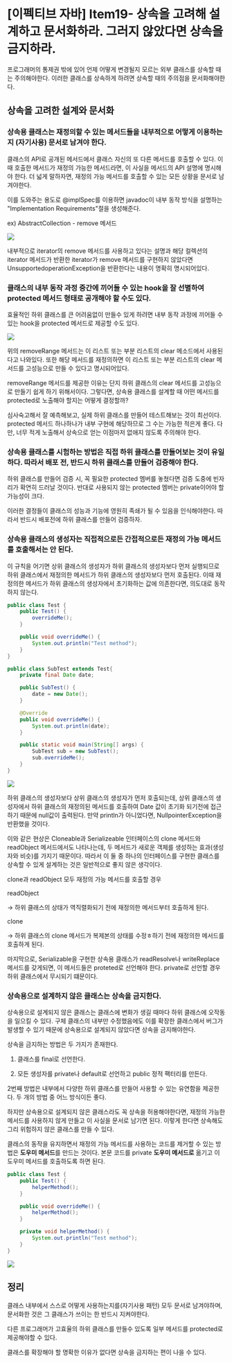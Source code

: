 # [이펙티브 자바] Item19- 상속을 고려해 설계하고 문서화하라. 그러지 않았다면 상속을 금지하라.

프로그래머의 통제권 밖에 있어 언제 어떻게 변경될지 모르는 외부 클래스를 상속할 때는 주의해야한다. 이러한 클래스를 상속하게 하려면 상속할 때의 주의점을 문서화해야한다.

## 상속을 고려한 설계와 문서화

### 상속용 클래스는 재정의할 수 있는 메서드들을 내부적으로 어떻게 이용하는지 (자기사용) 문서로 남겨야 한다.

클래스의 API로 공개된 메서드에서 클래스 자신의 또 다른 메서드를 호출할 수 있다. 이때 호출한 메서드가 재정의 가능한 메서드라면, 이 사실을 메서드의 API 설명에 명시해야 한다. 더 넓게 말하자면, 재정의 가능 메서드를 호출할 수 있는 모든 상황을 문서로 남겨야한다. 

이를 도와주는 용도로 @implSpec를 이용하면 javadoc이 내부 동작 방식을 설명하는 "Implementation Requirements"절을  생성해준다.

ex) AbstractCollection - remove 메서드

![](https://img1.daumcdn.net/thumb/R1280x0/?scode=mtistory2&fname=https%3A%2F%2Fblog.kakaocdn.net%2Fdn%2FcFGMCD%2FbtqXZIV3byz%2F0wn7EB1sygIKj6GZIwVOAk%2Fimg.png)

내부적으로 iterator의 remove 메서드를 사용하고 있다는 설명과  해당 컬렉션의 iterator 메서드가 반환한 iterator가 remove 메서드를 구현하지 않았다면 UnsupportedoperationException을 반환한다는 내용이 명확히 명시되어있다.

### 클래스의 내부 동작 과정 중간에 끼어들 수 있는 hook을 잘 선별하여 protected 메서드 형태로 공개해야 할 수도 있다.

효율적인 하위 클래스를 큰 어려움없이 만들수 있게 하려면 내부 동작 과정에 끼어들 수 있는 hook을 protected 메서드로 제공할 수도 있다.

![](https://img1.daumcdn.net/thumb/R1280x0/?scode=mtistory2&fname=https%3A%2F%2Fblog.kakaocdn.net%2Fdn%2FbnaPQa%2FbtqX83R8kdo%2F0c1oVlKaFu4VhLiqavGsd0%2Fimg.png)

위의 removeRange 메서드는 이 리스트 또는 부분 리스트의 clear 메소드에서 사용된다고 나와있다. 또한 해당 메서드를 재정의하면 이 리스트 또는 부분 리스트의 clear 메서드를 고성능으로 만들 수 있다고 명시되어있다. 

removeRange 메서드를 제공한 이유는 단지 하위 클래스의 clear 메서드를 고성능으로 만들기 쉽게 하기 위해서이다. 그렇다면, 상속용 클래스를 설계할 때 어떤 메서드를 protected로 노출해야 할지는 어떻게 결정할까?

심사숙고해서 잘 예측해보고, 실제 하위 클래스를 만들어 테스트해보는 것이 최선이다. protected 메서드 하나하나가 내부 구현에 해당하므로 그 수는 가능한 적은게 좋다. 다만, 너무 적게 노출해서 상속으로 얻는 이점마저 없애지 않도록 주의해야 한다.

### 상속용 클래스를 시험하는 방법은 직접 하위 클래스를 만들어보는 것이 유일하다. 따라서 배포 전, 반드시 하위 클래스를 만들어 검증해야 한다.

하위 클래스를 만들어 검증 시, 꼭 필요한 protected 멤버를 놓쳤다면 검증 도중에 빈자리가 확연히 드러날 것이다. 반대로 사용되지 않는 protected 멤버는 private이어야 할 가능성이 크다.

이러한 결정들이 클래스의 성능과 기능에 영원히 족쇄가 될 수 있음을 인식해야한다. 따라서 반드시 배포전에 하위 클래스를 만들어 검증하자.

### 상속용 클래스의 생성자는 직접적으로든 간접적으로든 재정의 가능 메서드를 호출해서는 안 된다.

이 규칙을 어기면 상위 클래스의 생성자가 하위 클래스의 생성자보다 먼저 실행되므로 하위 클래스에서 재정의한 메서드가 하위 클래스의 생성자보다 먼저 호출된다. 이때 재정의한 메서드가 하위 클래스의 생성자에서 초기화하는 값에 의존한다면, 의도대로 동작하지 않는다.

```java
public class Test {
    public Test() {
        overrideMe();
    }

    public void overrideMe() {
        System.out.println("Test method");
    }
}

public class SubTest extends Test{
    private final Date date;

    public SubTest() {
        date = new Date();
    }

    @Override
    public void overrideMe() {
        System.out.println(date);
    }

    public static void main(String[] args) {
        SubTest sub = new SubTest();
        sub.overrideMe();
    }
}
```

![](https://img1.daumcdn.net/thumb/R1280x0/?scode=mtistory2&fname=https%3A%2F%2Fblog.kakaocdn.net%2Fdn%2FsfKOU%2FbtqX6gxpvHK%2FR8szSqbLb17ixmQHtNo4B1%2Fimg.png)

하위 클래스의 생성자보다 상위 클래스의 생성자가 먼저 호출되는데, 상위 클래스의 생성자에서 하위 클래스의 재정의된 메서드를 호출하여 Date 값이 초기화 되기전에 접근하기 때문에 null값이 출력된다. 만약 println가 아니었다면, NullpointerException을 반환했을 것이다.

이와 같은 현상은 Cloneable과 Serializeable 인터페이스의 clone 메서드와 readObject 메서드에서도 나타나는데, 두 메서드가 새로운 객체를 생성하는 효과(생성자와 비슷)를 가지기 때문이다. 따라서 이 둘 중 하나의 인터페이스를 구현한 클래스를 상속할 수 있게 설계하는 것은 일반적으로 좋지 않은 생각이다. 

clone과 readObject 모두 재정의 가능 메서드를 호출할 경우

readObject

→ 하위 클래스의 상태가 역직렬화되기 전에 재정의한 메서드부터 호출하게 된다. 

clone

→ 하위 클래스의 clone 메서드가 복제본의 상태를 수정ㅎ하기 전에 재정의한 메서드를 호출하게 된다.

마지막으로, Serializable을 구현한 상속용 클래스가 readResolve나 writeReplace 메서드를 갖게되면, 이 메서드들은 proteted로 선언해야 한다. private로 선언할 경우 하위 클래스에서 무시되기 떄문이다.

### 상속용으로 설계하지 않은 클래스는 상속을 금지한다.

상속용으로 설계되지 않은 클래스는 클래스에 변화가 생길 때마다 하위 클래스에 오작동을 일으킬 수 있다. 구체 클래스의 내부만 수정했음에도 이를 확장한 클래스에서 버그가 발생할 수 있기 때문에 상속용으로 설계되지 않았다면 상속을 금지해야한다.

상속을 금지하는 방법은 두 가지가 존재한다. 

1. 클래스를 final로 선언한다.

2. 모든 생성자를 private나 default로 선언하고 public 정적 팩터리를 만든다.

2번째 방법은 내부에서 다양한 하위 클래스를 만들어 사용할 수 있는 유연함을 제공한다. 두 개의 방법 중 어느 방식이든 좋다.

하지만 상속용으로 설계되지 않은 클래스라도 꼭 상속을 허용해야한다면, 재정의 가능한 메서드를 사용하지 않게 만들고 이 사실을 문서로 남기면 된다. 이렇게 한다면 상속해도 그리 위험하지 않은 클래스를 만들 수 있다.

클래스의 동작을 유지하면서 재정의 가능 메서드를 사용하는 코드를 제거할 수 있는 방법은 **도우미 메서드**를 만드는 것이다. 본문 코드를 private **도우미 메서드로** 옮기고 이 도우미 메서드를 호출하도록 하면 된다.

```java
public class Test {
    public Test() {
        helperMethod();
    }

    public void overrideMe() {
        helperMethod();
    }

    private void helperMethod() {
        System.out.println("Test method");
    }
}
```

![](https://img1.daumcdn.net/thumb/R1280x0/?scode=mtistory2&fname=https%3A%2F%2Fblog.kakaocdn.net%2Fdn%2FY1wCd%2FbtqYbJeMCq7%2FPKck8BCdiYfEa2FlqIV4TK%2Fimg.png)

## 정리

클래스 내부에서 스스로 어떻게 사용하는지를(자기사용 패턴) 모두 문서로 남겨야하며, 문서화한 것은 그 클래스가 쓰이는 한 반드시 지켜야한다.

다른 프로그래머가 고효율의 하위 클래스를 만들수 있도록 일부 메서드를 protected로 제공해야할 수 있다. 

클래스를 확장해야 할 명확한 이유가 없다면 상속을 금지하는 편이 나을 수 있다.
